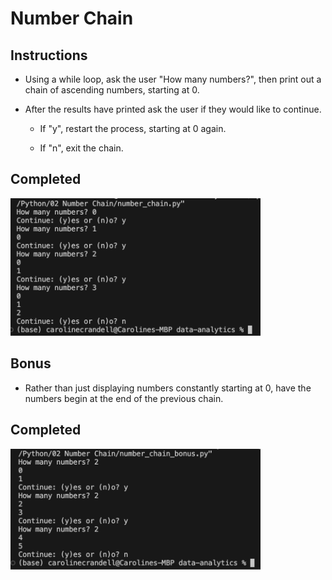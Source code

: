 # Number Chain

## Instructions

- Using a while loop, ask the user "How many numbers?", then print out a chain of ascending numbers, starting at 0.

- After the results have printed ask the user if they would like to continue.

  - If "y", restart the process, starting at 0 again.

  - If "n", exit the chain.

## Completed

<img src="images/number_chain.png" width="400" />

## Bonus

- Rather than just displaying numbers constantly starting at 0, have the numbers begin at the end of the previous chain.

## Completed

<img src="images/number_chain_bonus.png" width="400" />
